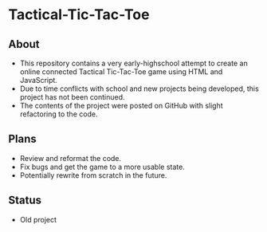 # Tactical-Tic-Tac-Toe
## About
- This repository contains a very early-highschool attempt to create an online connected Tactical Tic-Tac-Toe game using HTML and JavaScript.
- Due to time conflicts with school and new projects being developed, this project has not been continued.
- The contents of the project were posted on GitHub with slight refactoring to the code.
## Plans
- Review and reformat the code.
- Fix bugs and get the game to a more usable state.
- Potentially rewrite from scratch in the future.
## Status
- Old project
